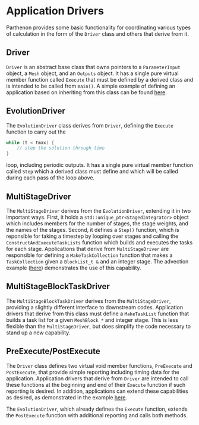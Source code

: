 # Application Drivers

Parthenon provides some basic functionality for coordinating various types of calculation in the form of the ```Driver``` class and others that derive from it.

## Driver

```Driver``` is an abstract base class that owns pointers to a ```ParameterInput``` object, a ```Mesh``` object, and an ```Outputs``` object.  It has a single pure virtual member function called ```Execute``` that must be defined by a derived class and is intended to be called from ```main()```.  A simple example of defining an application based on inheriting from this class can be found [here](../example/calculate_pi/pi_driver.hpp).

## EvolutionDriver

The ```EvolutionDriver``` class derives from ```Driver```, defining the ```Execute``` function to carry out the
```c++
while (t < tmax) {
    // step the solution through time
}
```
loop, including periodic outputs.  It has a single pure virtual member function called ```Step``` which a derived class must define and which will be called during each pass of the loop above.

## MultiStageDriver

The ```MultiStageDriver``` derives from the ```EvolutionDriver```, extending it in two important ways.  First, it holds a ```std::unique_ptr<StagedIntegrator>``` object which includes members for the number of stages, the stage weights, and the names of the stages.  Second, it defines a `Step()` function, which is reponsible for taking a timestep by looping over stages and calling the `ConstructAndExecuteTaskLists` function which builds and executes the tasks for each stage.  Applications that derive from `MultiStageDriver` are responsible for defining a `MakeTaskCollection` function that makes a `TaskCollection` given a `BlockList_t &` and an integer stage.  The advection example ([here](../example/advection/advection_driver.hpp)) demonstrates the use of this capability.

## MultiStageBlockTaskDriver

The ```MultiStageBlockTaskDriver``` derives from the ```MultiStageDriver```, providing a slightly different interface to downstream codes.  Application drivers that derive from this class must define a `MakeTaskList` function that builds a task list for a given `MeshBlock *` and integer stage.  This is less flexible than the `MultiStageDriver`, but does simplify the code necessary to stand up a new capability.

## PreExecute/PostExecute

The ```Driver``` class defines two virtual void member functions, ```PreExecute``` and ```PostExecute```, that provide simple reporting including timing data for the application.  Application drivers that derive from ```Driver``` are intended to call these functions at the beginning and end of their ```Execute``` function if such reporting is desired.  In addition, applications can extend these capabilities as desired, as demonstrated in the example [here](../example/calculate_pi/pi_driver.cpp).

The ```EvolutionDriver```, which already defines the ```Execute``` function, extends the ```PostExecute``` function with additional reporting and calls both methods.